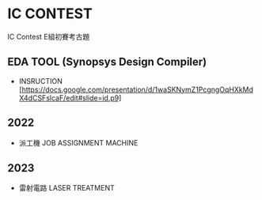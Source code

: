 # IC CONTEST
IC Contest E組初賽考古題
## EDA TOOL (Synopsys Design Compiler)
- INSRUCTION [https://docs.google.com/presentation/d/1waSKNymZ1PcgngOqHXkMdX4dCSFslcaF/edit#slide=id.p9]

## 2022
- 派工機 JOB ASSIGNMENT MACHINE

## 2023
- 雷射電路 LASER TREATMENT

